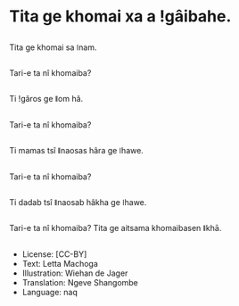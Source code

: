 # Tita ge khomai xa a ǃgâibahe.

##
Tita ge khomai sa ǀnam.

##
Tari-e ta nî khomaiba?

##
Ti ǃgâros ge ǁom hâ.

##
Tari-e ta nî khomaiba?

##
Ti mamas tsî ǁnaosas hâra ge ǀhawe.

##
Tari-e ta nî khomaiba?

##
Ti dadab tsî ǁnaosab hâkha ge ǀhawe.

##
Tari-e ta nî khomaiba? Tita ge aitsama khomaibasen ǁkhā.

##
* License: [CC-BY]
* Text: Letta Machoga
* Illustration: Wiehan de Jager
* Translation: Ngeve Shangombe
* Language: naq
